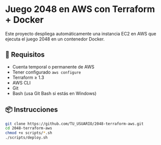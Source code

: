 # Juego 2048 en AWS con Terraform + Docker

Este proyecto despliega automáticamente una instancia EC2 en AWS que ejecuta el juego 2048 en un contenedor Docker.

## 🚀 Requisitos

- Cuenta temporal o permanente de AWS
- Tener configurado `aws configure`
- Terraform ≥ 1.3
- AWS CLI
- Git
- Bash (usa Git Bash si estás en Windows)

## 📦 Instrucciones

```bash
git clone https://github.com/TU_USUARIO/2048-terraform-aws.git
cd 2048-terraform-aws
chmod +x scripts/*.sh
./scripts/deploy.sh
